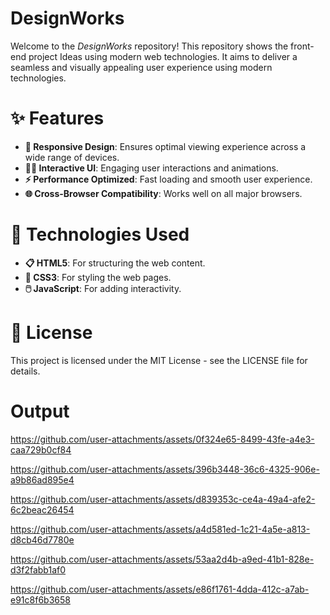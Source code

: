 # DesignWorks 
Welcome to the $DesignWorks$ repository! This repository shows the front-end project Ideas using modern web technologies. It aims to deliver a seamless and visually appealing user experience using modern technologies.
<br>
# ✨ Features
  - **📱 Responsive Design**: Ensures optimal viewing experience across a wide range of devices.
  - **🧑‍🎨 Interactive UI**: Engaging user interactions and animations.
  - **⚡ Performance Optimized**: Fast loading and smooth user experience.
  - **🌐 Cross-Browser Compatibility**: Works well on all major browsers.

# 🔧 Technologies Used
- **📋 HTML5**: For structuring the web content.
- **🎨 CSS3**: For styling the web pages.
- **🖱️ JavaScript**: For adding interactivity.

# 📄 License
This project is licensed under the MIT License - see the LICENSE file for details.

# Output
https://github.com/user-attachments/assets/0f324e65-8499-43fe-a4e3-caa729b0cf84

https://github.com/user-attachments/assets/396b3448-36c6-4325-906e-a9b86ad895e4

https://github.com/user-attachments/assets/d839353c-ce4a-49a4-afe2-6c2beac26454

https://github.com/user-attachments/assets/a4d581ed-1c21-4a5e-a813-d8cb46d7780e

https://github.com/user-attachments/assets/53aa2d4b-a9ed-41b1-828e-d3f2fabb1af0

https://github.com/user-attachments/assets/e86f1761-4dda-412c-a7ab-e91c8f6b3658
